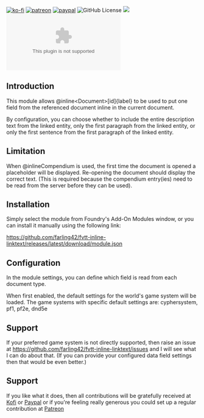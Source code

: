 [![ko-fi](https://img.shields.io/badge/Ko--Fi-farling-success)](https://ko-fi.com/farling)
[![patreon](https://img.shields.io/badge/Patreon-amusingtime-success)](https://patreon.com/amusingtime)
[![paypal](https://img.shields.io/badge/Paypal-farling-success)](https://paypal.me/farling)
![GitHub License](https://img.shields.io/github/license/farling42/fvtt-inline-linktext)
![](https://img.shields.io/badge/Foundry-v9-informational)
![Latest Release Download Count](https://img.shields.io/github/downloads/farling42/fvtt-inline-linktext/latest/module.zip)

## Introduction

This module allows @inline\<Document>[id]{label} to be used to put one field from the referenced document inline in the current document.

By configuration, you can choose whether to include the entire description text from the linked entity, only the first paragraph from the linked entity, or only the first sentence from the first paragraph of the linked entity.

## Limitation

When @inlineCompendium is used, the first time the document is opened a placeholder will be displayed. Re-opening the document should display the correct text. (This is required because the compendium entry(ies) need to be read from the server before they can be used).

## Installation

Simply select the module from Foundry's Add-On Modules window, or you can install it manually using the following link:

https://github.com/farling42/fvtt-inline-linktext/releases/latest/download/module.json

## Configuration

In the module settings, you can define which field is read from each document type.

When first enabled, the default settings for the world's game system will be loaded. The game systems with specific default settings are: cyphersystem, pf1, pf2e, dnd5e

## Support

If your preferred game system is not directly supported, then raise an issue at https://github.com/farling42/fvtt-inline-linktext/issues and I will see what I can do about that. (If you can provide your configured data field settings then that would be even better.)

## Support

If you like what it does, then all contributions will be gratefully received at [Kofi](https://ko-fi.com/farling) or [Paypal](https://paypal.me/farling)
or if you're feeling really generous you could set up a regular contribution at [Patreon](https://www.patreon.com/amusingtime) 
